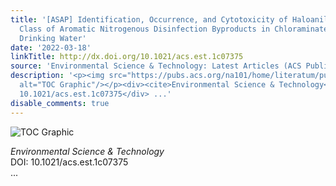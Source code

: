 ```yaml
---
title: '[ASAP] Identification, Occurrence, and Cytotoxicity of Haloanilines: A New
  Class of Aromatic Nitrogenous Disinfection Byproducts in Chloraminated and Chlorinated
  Drinking Water'
date: '2022-03-18'
linkTitle: http://dx.doi.org/10.1021/acs.est.1c07375
source: 'Environmental Science & Technology: Latest Articles (ACS Publications)'
description: '<p><img src="https://pubs.acs.org/na101/home/literatum/publisher/achs/journals/content/esthag/0/esthag.ahead-of-print/acs.est.1c07375/20220318/images/medium/es1c07375_0008.gif"
  alt="TOC Graphic"/></p><div><cite>Environmental Science & Technology</cite></div><div>DOI:
  10.1021/acs.est.1c07375</div> ...'
disable_comments: true
---
```

<p><img src="https://pubs.acs.org/na101/home/literatum/publisher/achs/journals/content/esthag/0/esthag.ahead-of-print/acs.est.1c07375/20220318/images/medium/es1c07375_0008.gif" alt="TOC Graphic"/></p><div><cite>Environmental Science & Technology</cite></div><div>DOI: 10.1021/acs.est.1c07375</div> ...